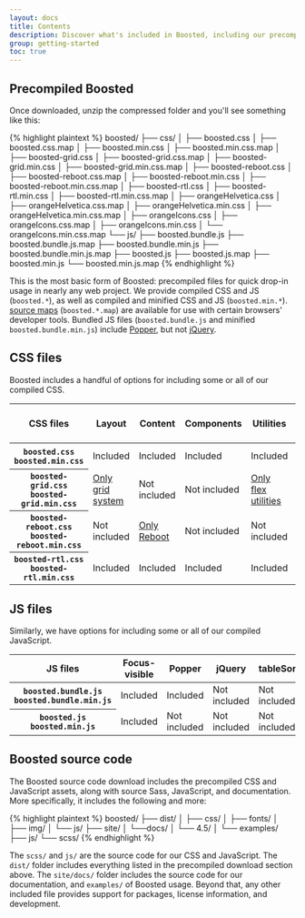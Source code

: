 ```yaml
---
layout: docs
title: Contents
description: Discover what's included in Boosted, including our precompiled and source code flavors. Remember, Boosted's JavaScript plugins require jQuery.
group: getting-started
toc: true
---
```


## Precompiled Boosted

Once downloaded, unzip the compressed folder and you'll see something like this:

<!-- NOTE: This info is intentionally duplicated in the README. Copy any changes made here over to the README too, but be sure to keep in mind to add the `dist` folder. -->

{% highlight plaintext %}
boosted/
├── css/
│   ├── boosted.css
│   ├── boosted.css.map
│   ├── boosted.min.css
│   ├── boosted.min.css.map
│   ├── boosted-grid.css
│   ├── boosted-grid.css.map
│   ├── boosted-grid.min.css
│   ├── boosted-grid.min.css.map
│   ├── boosted-reboot.css
│   ├── boosted-reboot.css.map
│   ├── boosted-reboot.min.css
│   ├── boosted-reboot.min.css.map
│   ├── boosted-rtl.css
│   ├── boosted-rtl.min.css
│   ├── boosted-rtl.min.css.map
│   ├── orangeHelvetica.css
│   ├── orangeHelvetica.css.map
│   ├── orangeHelvetica.min.css
│   ├── orangeHelvetica.min.css.map
│   ├── orangeIcons.css
│   ├── orangeIcons.css.map
│   ├── orangeIcons.min.css
│   └── orangeIcons.min.css.map
└── js/
    ├── boosted.bundle.js
    ├── boosted.bundle.js.map
    ├── boosted.bundle.min.js
    ├── boosted.bundle.min.js.map
    ├── boosted.js
    ├── boosted.js.map
    ├── boosted.min.js
    └── boosted.min.js.map
{% endhighlight %}

This is the most basic form of Boosted: precompiled files for quick drop-in usage in nearly any web project. We provide compiled CSS and JS (`boosted.*`), as well as compiled and minified CSS and JS (`boosted.min.*`). [source maps](https://developers.google.com/web/tools/chrome-devtools/javascript/source-maps) (`boosted.*.map`) are available for use with certain browsers' developer tools. Bundled JS files (`boosted.bundle.js` and minified `boosted.bundle.min.js`) include [Popper](https://popper.js.org/), but not [jQuery](https://jquery.com/).

## CSS files

Boosted includes a handful of options for including some or all of our compiled CSS.

<table class="table table-bordered">
  <thead>
    <tr>
      <th scope="col">CSS files</th>
      <th scope="col">Layout</th>
      <th scope="col">Content</th>
      <th scope="col">Components</th>
      <th scope="col">Utilities</th>
      <th scope="col">Right to left support</th>
    </tr>
  </thead>
  <tbody>
    <tr>
      <th scope="row">
        <div><code class="font-weight-normal text-nowrap">boosted.css</code></div>
        <div><code class="font-weight-normal text-nowrap">boosted.min.css</code></div>
      </th>
      <td class="bg-success font-weight-bold">Included</td>
      <td class="bg-success font-weight-bold">Included</td>
      <td class="bg-success font-weight-bold">Included</td>
      <td class="bg-success font-weight-bold">Included</td>
      <td class="bg-light">Not included</td>
    </tr>
    <tr>
      <th scope="row">
        <div><code class="font-weight-normal text-nowrap">boosted-grid.css</code></div>
        <div><code class="font-weight-normal text-nowrap">boosted-grid.min.css</code></div>
      </th>
      <td><a class="text-primary font-weight-bold" href="{{ site.baseurl }}/docs/{{ site.docs_version }}/layout/grid/">Only grid system</a></td>
      <td class="bg-light">Not included</td>
      <td class="bg-light">Not included</td>
      <td><a class="text-primary font-weight-bold" href="{{ site.baseurl }}/docs/{{ site.docs_version }}/utilities/flex/">Only flex utilities</a></td>
      <td class="bg-light">Not included</td>
    </tr>
    <tr>
      <th scope="row">
        <div><code class="font-weight-normal text-nowrap">boosted-reboot.css</code></div>
        <div><code class="font-weight-normal text-nowrap">boosted-reboot.min.css</code></div>
      </th>
      <td class="bg-light">Not included</td>
      <td><a class="text-primary font-weight-bold" href="{{ site.baseurl }}/docs/{{ site.docs_version }}/content/reboot/">Only Reboot</a></td>
      <td class="bg-light">Not included</td>
      <td class="bg-light">Not included</td>
      <td class="bg-light">Not included</td>
    </tr>
    <tr>
      <th scope="row">
        <div><code class="font-weight-normal text-nowrap">boosted-rtl.css</code></div>
        <div><code class="font-weight-normal text-nowrap">boosted-rtl.min.css</code></div>
      </th>
      <td class="bg-success font-weight-bold">Included</td>
      <td class="bg-success font-weight-bold">Included</td>
      <td class="bg-success font-weight-bold">Included</td>
      <td class="bg-success font-weight-bold">Included</td>
      <td class="bg-success font-weight-bold">Included</td>
    </tr>
  </tbody>
</table>

## JS files

Similarly, we have options for including some or all of our compiled JavaScript.

<table class="table table-bordered">
  <thead>
    <tr>
      <th scope="col">JS files</th>
      <th scope="col">Focus-visible</th>
      <th scope="col">Popper</th>
      <th scope="col">jQuery</th>
      <th scope="col">tableSorter</th>
      <th scope="col">Swiper</th>
    </tr>
  </thead>
  <tbody>
    <tr>
      <th scope="row">
        <div><code class="font-weight-normal text-nowrap">boosted.bundle.js</code></div>
        <div><code class="font-weight-normal text-nowrap">boosted.bundle.min.js</code></div>
      </th>
      <td class="bg-success font-weight-bold">Included</td>
      <td class="bg-success font-weight-bold">Included</td>
      <td class="bg-light">Not included</td>
      <td class="bg-light">Not included</td>
      <td class="bg-light">Not included</td>
    </tr>
    <tr>
      <th scope="row">
        <div><code class="font-weight-normal text-nowrap">boosted.js</code></div>
        <div><code class="font-weight-normal text-nowrap">boosted.min.js</code></div>
      </th>
      <td class="bg-success font-weight-bold">Included</td>
      <td class="bg-light">Not included</td>
      <td class="bg-light">Not included</td>
      <td class="bg-light">Not included</td>
      <td class="bg-light">Not included</td>
    </tr>
  </tbody>
</table>

## Boosted source code

The Boosted source code download includes the precompiled CSS and JavaScript assets, along with source Sass, JavaScript, and documentation. More specifically, it includes the following and more:

{% highlight plaintext %}
boosted/
├── dist/
│   ├── css/
│   ├── fonts/
│   ├── img/
│   └── js/
├── site/
│   └──docs/
│      └── 4.5/
│          └── examples/
├── js/
└── scss/
{% endhighlight %}

The `scss/` and `js/` are the source code for our CSS and JavaScript. The `dist/` folder includes everything listed in the precompiled download section above. The `site/docs/` folder includes the source code for our documentation, and `examples/` of Boosted usage. Beyond that, any other included file provides support for packages, license information, and development.
